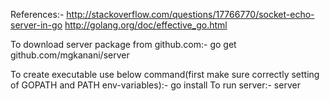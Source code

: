 References:-
http://stackoverflow.com/questions/17766770/socket-echo-server-in-go
http://golang.org/doc/effective_go.html

To download server package from github.com:-
	go get github.com/mgkanani/server

To create executable use below command(first make sure correctly setting of GOPATH and PATH env-variables):-
	go install
To run server:-
	server
